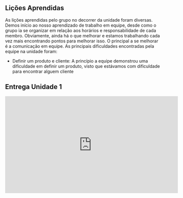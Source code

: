 ## Lições Aprendidas
As lições aprendidas pelo grupo no decorrer  da unidade foram diversas. Demos início ao nosso aprendizado de trabalho em equipe, desde como o grupo ia se organizar em relação aos horários e responsabilidade de cada membro. Obviamente, ainda há o que melhorar e estamos trabalhando cada vez mais encontrando pontos para melhorar isso. O principal a se melhorar é a comunicação em equipe. As principais  dificuldades encontradas pela equipe na unidade foram:

- Definir um produto e cliente: A princípio a equipe demonstrou uma dificuldade em definir um produto, visto que estávamos  com dificuldade para encontrar alguem cliente




## Entrega Unidade 1

<iframe width="560" height="315" src="https://www.youtube.com/embed/n1KM2_ItGrw?si=EbU8rIpMIQoYRPjo" title="YouTube video player" frameborder="0" allow="accelerometer; autoplay; clipboard-write; encrypted-media; gyroscope; picture-in-picture; web-share" allowfullscreen></iframe>